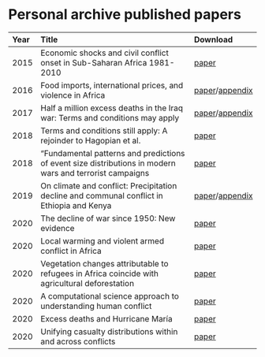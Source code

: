 # Personal archive published papers

| Year | Title | Download |
| :--- | :---- | :------- |
| 2015 | Economic shocks and civil conflict onset in Sub-Saharan Africa 1981-2010 | [paper](https://github.com/CommonEconomist/icanhazpdf/raw/wd/dpe.26.2.pdf) |
| 2016 | Food imports, international prices, and violence in Africa | [paper](https://github.com/CommonEconomist/icanhazpdf/raw/wd/oep.68.3.pdf)/[appendix](https://github.com/CommonEconomist/icanhazpdf/raw/wd/oep.68.3.app.pdf) |
| 2017 | Half a million excess deaths in the Iraq war: Terms and conditions may apply | [paper](https://github.com/CommonEconomist/icanhazpdf/raw/wd/rap.4.4.pdf)/[appendix](https://github.com/CommonEconomist/icanhazpdf/raw/wd/rap.4.4.app.pdf) |
| 2018 | Terms and conditions still apply: A rejoinder to Hagopian et al. | [paper](https://github.com/CommonEconomist/icanhazpdf/raw/wd/rap.5.1.pdf) |
| 2018 | “Fundamental patterns and predictions of event size distributions in modern wars and terrorist campaigns | [paper](https://github.com/CommonEconomist/icanhazpdf/raw/wd/pone.13.10.pdf)|
| 2019 | On climate and conflict: Precipitation decline and communal conflict in Ethiopia and Kenya | [paper](https://github.com/CommonEconomist/icanhazpdf/raw/wd/jpr.56.4.pdf)/[appendix](https://github.com/CommonEconomist/icanhazpdf/raw/wd/jpr.56.4.app.pdf) |
| 2020 | The decline of war since 1950: New evidence | [paper](https://github.com/CommonEconomist/icanhazpdf/raw/wd/springer.chptr.11.pdf) |
| 2020 | Local warming and violent armed conflict in Africa | [paper](https://github.com/CommonEconomist/icanhazpdf/raw/wd/worlddev.126.pdf) |
| 2020 | Vegetation changes attributable to refugees in Africa coincide with agricultural deforestation | [paper](https://github.com/CommonEconomist/icanhazpdf/raw/wd/erl2020.pdf) |
| 2020 | A computational science approach to understanding human conflict | [paper](https://github.com/CommonEconomist/icanhazpdf/raw/wd/jocs2020.pdf) |
| 2020 | Excess deaths and Hurricane María | [paper](https://github.com/CommonEconomist/icanhazpdf/raw/wd/poen.42.1.pdf) |
| 2020 | Unifying casualty distributions within and across conflicts | [paper](https://github.com/CommonEconomist/icanhazpdf/raw/wd/hely.6.8.e04808.pdf) |